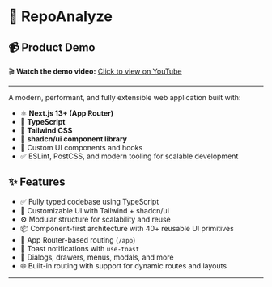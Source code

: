 # 🚀 RepoAnalyze

## 📹 Product Demo

🎬 **Watch the demo video:** [Click to view on YouTube](https://www.youtube.com/watch?v=QtxRWOeU754)  

---

A modern, performant, and fully extensible web application built with:

- ⚛️ **Next.js 13+ (App Router)**
- 🧠 **TypeScript**
- 💨 **Tailwind CSS**
- 🧱 **shadcn/ui component library**
- 🧩 Custom UI components and hooks
- ✅ ESLint, PostCSS, and modern tooling for scalable development



## ✨ Features

- ✅ Fully typed codebase using TypeScript
- 🎨 Customizable UI with Tailwind + shadcn/ui
- ⚙️ Modular structure for scalability and reuse
- 📦 Component-first architecture with 40+ reusable UI primitives
- 📁 App Router-based routing (`/app`)
- 🔔 Toast notifications with `use-toast`
- 💬 Dialogs, drawers, menus, modals, and more
- 🌐 Built-in routing with support for dynamic routes and layouts

---




